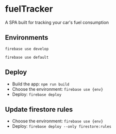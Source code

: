 # fuelTracker
A SPA built for tracking your car's fuel consumption

## Environments

`firebase use develop`

`firebase use default`

## Deploy
- Build the app: `npm run build`
- Choose the environment: `firebase use {env}`
- Deploy: `firebase deploy`


## Update firestore rules
- Choose the environment: `firebase use {env}`
- Deploy: `firebase deploy --only firestore:rules`